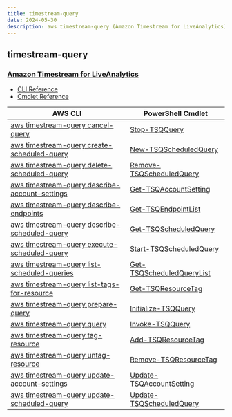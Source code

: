 ```yaml
---
title: timestream-query
date: 2024-05-30
description: aws timestream-query (Amazon Timestream for LiveAnalytics) command/cmdlet list.
---
```


## timestream-query

### [Amazon Timestream for LiveAnalytics](https://aws.amazon.com/timestream/)

* [CLI Reference](https://awscli.amazonaws.com/v2/documentation/api/latest/reference/timestream-query/index.html)
* [Cmdlet Reference](https://docs.aws.amazon.com/powershell/latest/reference/items/TimestreamQuery_cmdlets.html)

|AWS CLI|PowerShell Cmdlet|
|----|----|
|[aws timestream-query cancel-query](https://awscli.amazonaws.com/v2/documentation/api/latest/reference/timestream-query/cancel-query.html)|[Stop-TSQQuery](https://docs.aws.amazon.com/powershell/latest/reference/items/Stop-TSQQuery.html)|
|[aws timestream-query create-scheduled-query](https://awscli.amazonaws.com/v2/documentation/api/latest/reference/timestream-query/create-scheduled-query.html)|[New-TSQScheduledQuery](https://docs.aws.amazon.com/powershell/latest/reference/items/New-TSQScheduledQuery.html)|
|[aws timestream-query delete-scheduled-query](https://awscli.amazonaws.com/v2/documentation/api/latest/reference/timestream-query/delete-scheduled-query.html)|[Remove-TSQScheduledQuery](https://docs.aws.amazon.com/powershell/latest/reference/items/Remove-TSQScheduledQuery.html)|
|[aws timestream-query describe-account-settings](https://awscli.amazonaws.com/v2/documentation/api/latest/reference/timestream-query/describe-account-settings.html)|[Get-TSQAccountSetting](https://docs.aws.amazon.com/powershell/latest/reference/items/Get-TSQAccountSetting.html)|
|[aws timestream-query describe-endpoints](https://awscli.amazonaws.com/v2/documentation/api/latest/reference/timestream-query/describe-endpoints.html)|[Get-TSQEndpointList](https://docs.aws.amazon.com/powershell/latest/reference/items/Get-TSQEndpointList.html)|
|[aws timestream-query describe-scheduled-query](https://awscli.amazonaws.com/v2/documentation/api/latest/reference/timestream-query/describe-scheduled-query.html)|[Get-TSQScheduledQuery](https://docs.aws.amazon.com/powershell/latest/reference/items/Get-TSQScheduledQuery.html)|
|[aws timestream-query execute-scheduled-query](https://awscli.amazonaws.com/v2/documentation/api/latest/reference/timestream-query/execute-scheduled-query.html)|[Start-TSQScheduledQuery](https://docs.aws.amazon.com/powershell/latest/reference/items/Start-TSQScheduledQuery.html)|
|[aws timestream-query list-scheduled-queries](https://awscli.amazonaws.com/v2/documentation/api/latest/reference/timestream-query/list-scheduled-queries.html)|[Get-TSQScheduledQueryList](https://docs.aws.amazon.com/powershell/latest/reference/items/Get-TSQScheduledQueryList.html)|
|[aws timestream-query list-tags-for-resource](https://awscli.amazonaws.com/v2/documentation/api/latest/reference/timestream-query/list-tags-for-resource.html)|[Get-TSQResourceTag](https://docs.aws.amazon.com/powershell/latest/reference/items/Get-TSQResourceTag.html)|
|[aws timestream-query prepare-query](https://awscli.amazonaws.com/v2/documentation/api/latest/reference/timestream-query/prepare-query.html)|[Initialize-TSQQuery](https://docs.aws.amazon.com/powershell/latest/reference/items/Initialize-TSQQuery.html)|
|[aws timestream-query query](https://awscli.amazonaws.com/v2/documentation/api/latest/reference/timestream-query/query.html)|[Invoke-TSQQuery](https://docs.aws.amazon.com/powershell/latest/reference/items/Invoke-TSQQuery.html)|
|[aws timestream-query tag-resource](https://awscli.amazonaws.com/v2/documentation/api/latest/reference/timestream-query/tag-resource.html)|[Add-TSQResourceTag](https://docs.aws.amazon.com/powershell/latest/reference/items/Add-TSQResourceTag.html)|
|[aws timestream-query untag-resource](https://awscli.amazonaws.com/v2/documentation/api/latest/reference/timestream-query/untag-resource.html)|[Remove-TSQResourceTag](https://docs.aws.amazon.com/powershell/latest/reference/items/Remove-TSQResourceTag.html)|
|[aws timestream-query update-account-settings](https://awscli.amazonaws.com/v2/documentation/api/latest/reference/timestream-query/update-account-settings.html)|[Update-TSQAccountSetting](https://docs.aws.amazon.com/powershell/latest/reference/items/Update-TSQAccountSetting.html)|
|[aws timestream-query update-scheduled-query](https://awscli.amazonaws.com/v2/documentation/api/latest/reference/timestream-query/update-scheduled-query.html)|[Update-TSQScheduledQuery](https://docs.aws.amazon.com/powershell/latest/reference/items/Update-TSQScheduledQuery.html)|

